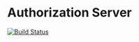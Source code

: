 # Authorization Server

[![Build Status](https://circleci.com/gh/Matej-Lobb/auth-server.svg?style=svg)](https://circleci.com/gh/Matej-Lobb/auth-server)
